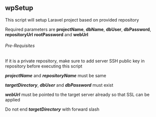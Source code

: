 ## wpSetup

This script will setup Laravel project based on provided repository

Required parameters are **projectName**, **dbName**, **dbUser**, **dbPassword**, **repositoryUrl** **rootPassword** and **webUrl**

###### Pre-Requisites

If it is a private repository, make sure to add server SSH public key in repository before executing this script

**_projectName_** and **_repositoryName_** must be same

**_targetDirectory_**, **_dbUser_** and **_dbPassword_** must exist

**_webUrl_** must be pointed to the target server already so that SSL can be applied

Do not end **_targetDirectory_** with forward slash
